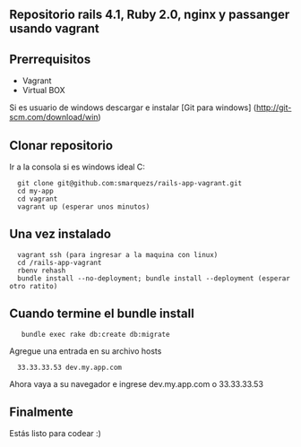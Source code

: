 ## Repositorio rails 4.1, Ruby 2.0, nginx y passanger usando vagrant

## Prerrequisitos
* Vagrant
* Virtual BOX

Si es usuario de windows descargar e instalar
[Git para windows] (http://git-scm.com/download/win)

## Clonar repositorio
Ir a la consola si es windows ideal C:

```console
  git clone git@github.com:smarquezs/rails-app-vagrant.git
  cd my-app
  cd vagrant
  vagrant up (esperar unos minutos)
```

## Una vez instalado

```console
  vagrant ssh (para ingresar a la maquina con linux)
  cd /rails-app-vagrant
  rbenv rehash
  bundle install --no-deployment; bundle install --deployment (esperar otro ratito)
```

## Cuando termine el bundle install

```console
   bundle exec rake db:create db:migrate
```

Agregue una entrada en su archivo hosts

```console
  33.33.33.53 dev.my.app.com
```

Ahora vaya a su navegador e ingrese
dev.my.app.com o 33.33.33.53

## Finalmente

Estás listo para codear :)
